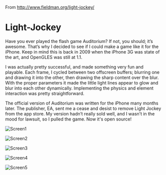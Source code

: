 From http://www.fieldman.org/light-jockey/

Light-Jockey
============

Have you ever played the flash game Auditorium?  If not, you should; it’s awesome. That’s why I decided to see if I could make a game like it for the iPhone. Keep in mind this is back in 2009 when the iPhone 3G was state of the art, and OpenGLES was still at 1.1.

I was actually pretty successful, and made something very fun and playable. Each frame, I cycled between two offscreen buffers; blurring one and drawing it into the other, then drawing the sharp content over the blur. With the proper parameters it made the little light lines appear to glow and blur into each other dynamically. Implementing the physics and element interaction was pretty straightforward.

The official version of Auditorium was written for the iPhone many months later. The publisher, EA, sent me a cease and desist to remove Light Jockey from the app store. My version hadn’t really sold well, and I wasn’t in the mood for lawsuit, so I pulled the game. Now it's open source!

![Screen1](/jmfieldman/Light-Jockey/blob/master/Images/screenshots/screenLev1.png?raw=true)

![Screen2](/jmfieldman/Light-Jockey/blob/master/Images/screenshots/screenMenu.png?raw=true)

![Screen3](/jmfieldman/Light-Jockey/blob/master/Images/screenshots/screenchrom.png?raw=true)

![Screen4](/jmfieldman/Light-Jockey/blob/master/Images/screenshots/screenpull.png?raw=true)

![Screen5](/jmfieldman/Light-Jockey/blob/master/Images/screenshots/screenspeed.png?raw=true)

